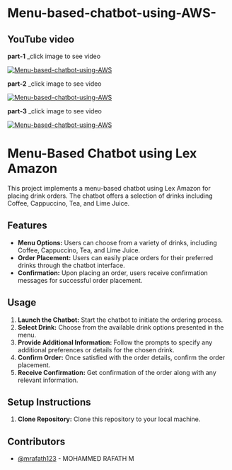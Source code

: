 # Menu-based-chatbot-using-AWS-

## YouTube video

**part-1**
_click image to see video

[![Menu-based-chatbot-using-AWS](https://img.youtube.com/vi/PKe3Sb4zUHE/0.jpg)](https://www.youtube.com/watch?v=PKe3Sb4zUHE)


**part-2**
_click image to see video 

[![Menu-based-chatbot-using-AWS](https://img.youtube.com/vi/jfsmkhKis0I/0.jpg)](https://www.youtube.com/watch?v=jfsmkhKis0I)

**part-3**
_click image to see video

[![Menu-based-chatbot-using-AWS](https://img.youtube.com/vi/V0dV0vByY-k&t=6s/0.jpg)](https://www.youtube.com/watch?v=V0dV0vByY-k&t=6s)







# Menu-Based Chatbot using Lex Amazon

This project implements a menu-based chatbot using Lex Amazon for placing drink orders. The chatbot offers a selection of drinks including Coffee, Cappuccino, Tea, and Lime Juice.

## Features

- **Menu Options:** Users can choose from a variety of drinks, including Coffee, Cappuccino, Tea, and Lime Juice.
- **Order Placement:** Users can easily place orders for their preferred drinks through the chatbot interface.
- **Confirmation:** Upon placing an order, users receive confirmation messages for successful order placement.

## Usage

1. **Launch the Chatbot:** Start the chatbot to initiate the ordering process.
2. **Select Drink:** Choose from the available drink options presented in the menu.
3. **Provide Additional Information:** Follow the prompts to specify any additional preferences or details for the chosen drink.
4. **Confirm Order:** Once satisfied with the order details, confirm the order placement.
5. **Receive Confirmation:** Get confirmation of the order along with any relevant information.

## Setup Instructions

1. **Clone Repository:** Clone this repository to your local machine.

## Contributors

- [@mrafath123](https://github.com/mrafath123) - MOHAMMED RAFATH M 

